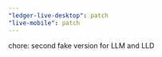 ```yaml
---
"ledger-live-desktop": patch
"live-mobile": patch
---
```


chore: second fake version for LLM and LLD
